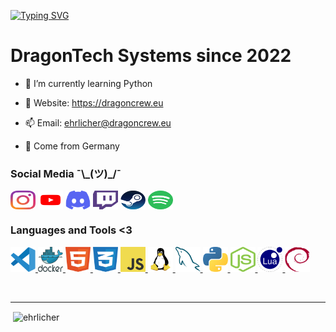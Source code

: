 <a href="https://git.io/typing-svg"><img src="https://readme-typing-svg.demolab.com?font=DragonCrew&pause=1000&color=651AF7&width=435&lines=Hi+%F0%9F%91%8B%2C+I'm+Ehrlicher+%3A)" alt="Typing SVG" /></a>

# DragonTech Systems since 2022

- 🌱 I’m currently learning Python

- 🏮 Website: https://dragoncrew.eu

- 📫 Email: ehrlicher@dragoncrew.eu

- 🌸 Come from Germany

<h3 align="left">Social Media ¯\_(ツ)_/¯</h3>
<p align="left">
<a href="https://instagram.com/ehrlichertv" target="blank"><img align="center" src="./img/instagram.svg" alt="ehrlichertv" height="30" width="40" /></a>
<a href="https://www.youtube.com/@ehrlichertv" target="blank"><img align="center" src="./img/youtube.svg" alt="Ehrlicher" height="30" width="40" /></a>
<a href="https://discord.gg/T7djC84HmZ" target="blank"><img align="center" src="./img/discord-new.svg" alt="[discord.gg/T7djC84HmZ](https://discord.gg/T7djC84HmZ)" height="30" width="40" /></a>
<a href="https://twitch.tv/ehrlichertv" target="blank"><img align="center" src="./img/twitch.svg" alt="[twitch.tv/ehrlichertv](https://twitch.tv/ehrlichertv)" height="30" width="40" /></a>
<a href="https://steamcommunity.com/id/ehrlicher" target="blank"><img align="center" src="./img/steam.svg" alt="[steamcommunity.com/id/ehrlicher](https://steamcommunity.com/id/ehrlicher)" height="30" width="40" /></a>
<a href="https://open.spotify.com/user/f0swipbji3p5dt2fnoquhuuzn" target="blank"><img align="center" src="./img/spotify.svg" alt="[open.spotify.com/user/f0swipbji3p5dt2fnoquhuuzn](https://open.spotify.com/user/f0swipbji3p5dt2fnoquhuuzn)" height="30" width="40" /></a>

</p>

<h3 align="left">Languages and Tools <3</h3>
<p align="left"> <a href="https://code.visualstudio.com/" target="_blank" rel="noreferrer"> <img src="./img/vscode.svg" alt="vscode" width="40" height="40"/> </a> <a href="https://www.docker.com/" target="_blank" rel="noreferrer"> <img src="./img/docker.svg" alt="docker" width="40" height="40"/> </a> <a href="https://www.w3.org/html/" target="_blank" rel="noreferrer"> <img src="./img/html5.svg" alt="html5" width="40" height="40"/> </a> <a href="https://www.w3.org/Style/CSS/" target="_blank" rel="noreferrer"> <img src="./img/css3.svg" alt="css3" width="40" height="40"/> </a> <a href="https://www.javascript.com/" target="_blank" rel="noreferrer"> <img src="./img/javascript.svg" alt="javascript" width="40" height="40"/> </a> <a href="https://www.linux.org/" target="_blank" rel="noreferrer"> <img src="./img/linux.svg" alt="linux" width="40" height="40"/> </a> <a href="https://www.mysql.com/" target="_blank" rel="noreferrer"> <img src="./img/mysql.svg" alt="mysql" width="40" height="40"/> </a> <a href="https://www.python.org/" target="_blank" rel="noreferrer"> <img src="./img/python.svg" alt="python" width="40" height="40"/> </a> <a href="https://nodejs.org/" target="_blank" rel="noreferrer"> <img src="./img/nodejs.svg" alt="nodejs" width="40" height="40"/> </a> <a href="https://www.lua.org/" target="_blank" rel="noreferrer"> <img src="./img/lua.svg" alt="lua" width="40" height="40"/> </a> <a href="https://www.debian.org/" target="_blank" rel="noreferrer"> <img src="./img/debian.svg" alt="debian" width="40" height="40"/> </a> </p>

<br />

---

<p>&nbsp;<img align="center" src="https://github-readme-stats.vercel.app/api?username=ehrlicher&show_icons=true&theme=tokyonight" alt="ehrlicher" /></p>
